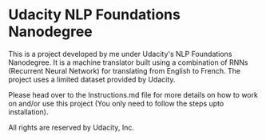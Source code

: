 # Udacity NLP Foundations Nanodegree
This is a project developed by me under Udacity's NLP Foundations Nanodegree. It is a machine translator built using a combination of RNNs (Recurrent Neural Network) for  translating from English to French. The project uses a limited dataset provided by Udacity.

Please head over to the Instructions.md file for more details on how to work on and/or use this project (You only need to follow the steps upto installation).

All rights are reserved by Udacity, Inc.